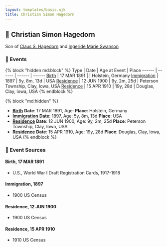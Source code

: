 ```yaml
---
layout: templates/basic.njk
title: Christian Simon Hagedorn
---
```

## 🔵 Christian Simon Hagedorn

Son of [Claus S. Hagedorn](/people/8/89695136) and [Ingeride Marie Swanson](/people/4/41786466)

### 📆 Events

{% block "hidden md:block" %}
Type | Date | Age at Event | Place
------ | ------ | ------ | ------
[Birth](#event-event-2) | 17 MAR 1891 |  | Holstein, Germany
[Immigration](#event-event-0) | 1897 | 5y, 8m, 13d | USA
[Residence](#event-event-1) | 12 JUN 1900 | 9y, 2m, 25d | Peterson Township, Clay, Iowa, USA
[Residence](#event-event-2) | 15 APR 1910 | 19y, 28d | Douglas, Clay, Iowa, USA
{% endblock %}

{% block "md:hidden" %}
- **[Birth](#event-event-2)**
**Date**: 17 MAR 1891, Age:
**Place**: Holstein, Germany
- **[Immigration](#event-event-0)**
**Date**: 1897, Age: 5y, 8m, 13d
**Place**: USA
- **[Residence](#event-event-1)**
**Date**: 12 JUN 1900, Age: 9y, 2m, 25d
**Place**: Peterson Township, Clay, Iowa, USA
- **[Residence](#event-event-2)**
**Date**: 15 APR 1910, Age: 19y, 28d
**Place**: Douglas, Clay, Iowa, USA
{% endblock %}

### 📰 Event Sources

#### <a id="event-event-2"></a> Birth, 17 MAR 1891
* U.S., World War I Draft Registration Cards, 1917-1918

#### <a id="event-event-0"></a> Immigration, 1897
* 1900 US Census

#### <a id="event-event-1"></a> Residence, 12 JUN 1900
* 1900 US Census

#### <a id="event-event-2"></a> Residence, 15 APR 1910
* 1910 US Census